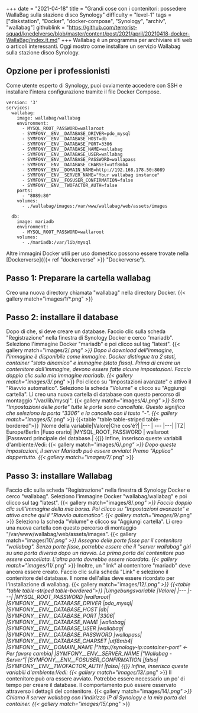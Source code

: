 +++
date = "2021-04-18"
title = "Grandi cose con i contenitori: possedere WallaBag sulla stazione disco Synology"
difficulty = "level-1"
tags = ["diskstation", "Docker", "docker-compose", "Synology", "archiv", "wallabag"]
githublink = "https://github.com/terrorist-squad/knedelverse/blob/master/content/post/2021/april/20210418-docker-WallaBag/index.it.md"
+++
Wallabag è un programma per archiviare siti web o articoli interessanti. Oggi mostro come installare un servizio Wallabag sulla stazione disco Synology.
## Opzione per i professionisti
Come utente esperto di Synology, puoi ovviamente accedere con SSH e installare l'intera configurazione tramite il file Docker Compose.
```
version: '3'
services:
  wallabag:
    image: wallabag/wallabag
    environment:
      - MYSQL_ROOT_PASSWORD=wallaroot
      - SYMFONY__ENV__DATABASE_DRIVER=pdo_mysql
      - SYMFONY__ENV__DATABASE_HOST=db
      - SYMFONY__ENV__DATABASE_PORT=3306
      - SYMFONY__ENV__DATABASE_NAME=wallabag
      - SYMFONY__ENV__DATABASE_USER=wallabag
      - SYMFONY__ENV__DATABASE_PASSWORD=wallapass
      - SYMFONY__ENV__DATABASE_CHARSET=utf8mb4
      - SYMFONY__ENV__DOMAIN_NAME=http://192.168.178.50:8089
      - SYMFONY__ENV__SERVER_NAME="Your wallabag instance"
      - SYMFONY__ENV__FOSUSER_CONFIRMATION=false
      - SYMFONY__ENV__TWOFACTOR_AUTH=false
    ports:
      - "8089:80"
    volumes:
      - ./wallabag/images:/var/www/wallabag/web/assets/images

  db:
    image: mariadb
    environment:
      - MYSQL_ROOT_PASSWORD=wallaroot
    volumes:
      - ./mariadb:/var/lib/mysql

```
Altre immagini Docker utili per uso domestico possono essere trovate nella [Dockerverse]({{< ref "dockerverse" >}} "Dockerverse").
## Passo 1: Preparare la cartella wallabag
Creo una nuova directory chiamata "wallabag" nella directory Docker.
{{< gallery match="images/1/*.png" >}}

## Passo 2: installare il database
Dopo di che, si deve creare un database. Faccio clic sulla scheda "Registrazione" nella finestra di Synology Docker e cerco "mariadb". Seleziono l'immagine Docker "mariadb" e poi clicco sul tag "latest".
{{< gallery match="images/2/*.png" >}}
Dopo il download dell'immagine, l'immagine è disponibile come immagine. Docker distingue tra 2 stati, container "stato dinamico" e immagine (stato fisso). Prima di creare un contenitore dall'immagine, devono essere fatte alcune impostazioni. Faccio doppio clic sulla mia immagine mariadb.
{{< gallery match="images/3/*.png" >}}
Poi clicco su "Impostazioni avanzate" e attivo il "Riavvio automatico". Seleziono la scheda "Volume" e clicco su "Aggiungi cartella". Lì creo una nuova cartella di database con questo percorso di montaggio "/var/lib/mysql".
{{< gallery match="images/4/*.png" >}}
Sotto "Impostazioni delle porte" tutte le porte sono cancellate. Questo significa che seleziono la porta "3306" e la cancello con il tasto "-".
{{< gallery match="images/5/*.png" >}}
{{<table "table table-striped table-bordered">}}
|Nome della variabile|Valore|Che cos'è?|
|--- | --- |---|
|TZ| Europe/Berlin	|Fuso orario|
|MYSQL_ROOT_PASSWORD	 | wallaroot |Password principale del database.|
{{</table>}}
Infine, inserisco queste variabili d'ambiente:Vedi:
{{< gallery match="images/6/*.png" >}}
Dopo queste impostazioni, il server Mariadb può essere avviato! Premo "Applica" dappertutto.
{{< gallery match="images/7/*.png" >}}

## Passo 3: installare Wallabag
Faccio clic sulla scheda "Registrazione" nella finestra di Synology Docker e cerco "wallabag". Seleziono l'immagine Docker "wallabag/wallabag" e poi clicco sul tag "latest".
{{< gallery match="images/8/*.png" >}}
Faccio doppio clic sull'immagine della mia borsa. Poi clicco su "Impostazioni avanzate" e attivo anche qui il "Riavvio automatico".
{{< gallery match="images/9/*.png" >}}
Seleziono la scheda "Volume" e clicco su "Aggiungi cartella". Lì creo una nuova cartella con questo percorso di montaggio "/var/www/wallabag/web/assets/images".
{{< gallery match="images/10/*.png" >}}
Assegno delle porte fisse per il contenitore "wallabag". Senza porte fisse, potrebbe essere che il "server wallabag" giri su una porta diversa dopo un riavvio. La prima porta del contenitore può essere cancellata. L'altra porta dovrebbe essere ricordata.
{{< gallery match="images/11/*.png" >}}
Inoltre, un "link" al contenitore "mariadb" deve ancora essere creato. Faccio clic sulla scheda "Link" e seleziono il contenitore del database. Il nome dell'alias deve essere ricordato per l'installazione di wallabag.
{{< gallery match="images/12/*.png" >}}
{{<table "table table-striped table-bordered">}}
|Umgebungsvariable	|Valore|
|--- |---|
|MYSQL_ROOT_PASSWORD	|wallaroot|
|SYMFONY__ENV__DATABASE_DRIVER	|pdo_mysql|
|SYMFONY__ENV__DATABASE_HOST	|db|
|SYMFONY__ENV__DATABASE_PORT	|3306|
|SYMFONY__ENV__DATABASE_NAME	|wallabag|
|SYMFONY__ENV__DATABASE_USER	|wallabag|
|SYMFONY__ENV__DATABASE_PASSWORD	|wallapass|
|SYMFONY__ENV__DATABASE_CHARSET |utf8mb4|
|SYMFONY__ENV__DOMAIN_NAME	|"http://synology-ip:container-port" <- Per favore cambia|
|SYMFONY__ENV__SERVER_NAME	|"Wallabag - Server"|
|SYMFONY__ENV__FOSUSER_CONFIRMATION	|falso|
|SYMFONY__ENV__TWOFACTOR_AUTH	|falso|
{{</table>}}
Infine, inserisco queste variabili d'ambiente:Vedi:
{{< gallery match="images/13/*.png" >}}
Il contenitore può ora essere avviato. Potrebbe essere necessario un po' di tempo per creare il database. Il comportamento può essere osservato attraverso i dettagli del contenitore.
{{< gallery match="images/14/*.png" >}}
Chiamo il server wallabag con l'indirizzo IP di Synology e la mia porta del container.
{{< gallery match="images/15/*.png" >}}
